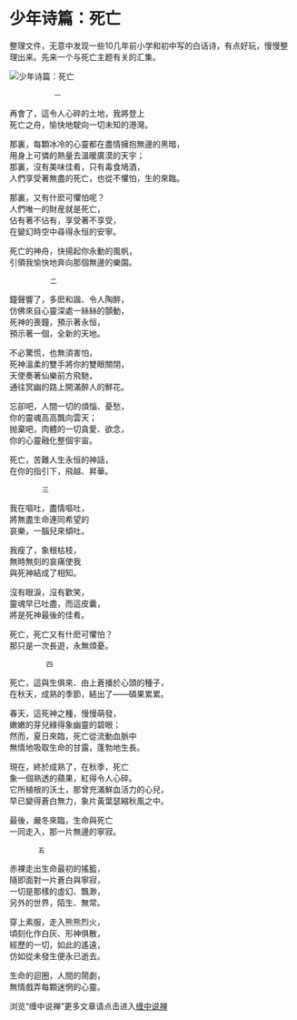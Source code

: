少年诗篇：死亡
====

			

   整理文件，无意中发现一些10几年前小学和初中写的白话诗，有点好玩，慢慢整理出来。先来一个与死亡主题有关的汇集。

![少年诗篇：死亡](http://simg.sinajs.cn/blog7style/images/common/sg_trans.gif)

                                                                   

                                                                    

               一

再會了，這令人心碎的土地，我將登上  
死亡之舟，愉快地駛向一切未知的港灣。

  
那裏，每顆冰冷的心靈都在盡情擁抱無邊的黑暗，  
用身上可憐的熱量去溫暖廣漠的天宇；  
那裏，沒有美味佳肴，只有毒食鳩酒，  
人們享受著無盡的死亡，也從不懼怕，生的來臨。

那裏，又有什麽可懼怕呢？  
人們唯一的財産就是死亡，  
佔有著不佔有，享受著不享受，  
在變幻時空中尋得永恒的安寧。

死亡的神舟，快揚起你永動的風帆，  
引領我愉快地奔向那個無邊的樂園。

              二

鐘聲響了，多麽和諧、令人陶醉，  
仿佛來自心靈深處一絲絲的顫動，  
死神的喪鐘，預示著永恒，  
預示著一個，全新的天地。

不必驚慌，也無須害怕，  
死神溫柔的雙手將你的雙眼關閉，  
天使奏著仙樂前方飛馳，  
通往冥幽的路上開滿醉人的鮮花。

忘卻吧，人間一切的煩惱、憂愁，  
你的靈魂高高飄向雲天；  
抛棄吧，肉體的一切貪愛、欲念，  
你的心靈融化整個宇宙。

死亡，苦難人生永恒的神話，  
在你的指引下，飛越、昇華。

            三

我在嘔吐，盡情嘔吐，  
將無盡生命連同希望的  
哀樂，一腦兒來傾吐。  
  
我瘦了，象根枯枝，  
無時無刻的哀痛使我  
與死神結成了相知。

沒有眼淚，沒有歡笑，  
靈魂早已吐盡，而這皮囊，  
將是死神最後的佳肴。

死亡，死亡又有什麽可懼怕？  
那只是一次長遊，永無煩憂。

             四

死亡，這與生俱來、由上蒼播於心頭的種子，  
在秋天，成熟的季節，結出了——碩果累累。

春天，這死神之種，慢慢萌發，  
嫩嫩的芽兒綠得象幽靈的碧眼；  
然而，夏日來臨，死亡從流動血脈中  
無情地吸取生命的甘露，蓬勃地生長。

現在，終於成熟了，在秋季，死亡  
象一個熟透的蘋果，紅得令人心碎。  
它所植根的沃土，那曾充滿鮮血活力的心兒，  
早已變得蒼白無力，象片黃葉瑟縮秋風之中。

最後，嚴冬來臨，生命與死亡  
一同走入，那一片無邊的寧寂。

           五

赤裸走出生命最初的搖籃，  
隨即面對一片蒼白與寧寂，  
一切是那樣的虛幻、飄渺，  
另外的世界，陌生、無常。

穿上素服，走入熊熊烈火，  
頃刻化作白灰、形神俱散，  
經歷的一切，如此的遙遠，  
仿如從未發生便永已逝去。

生命的迴圈，人間的鬧劇，  
無情戲弄每顆迷惘的心靈。

  


浏览“缠中说禅”更多文章请点击进入[缠中说禅](http://blog.sina.com.cn/m/chzhshch)
